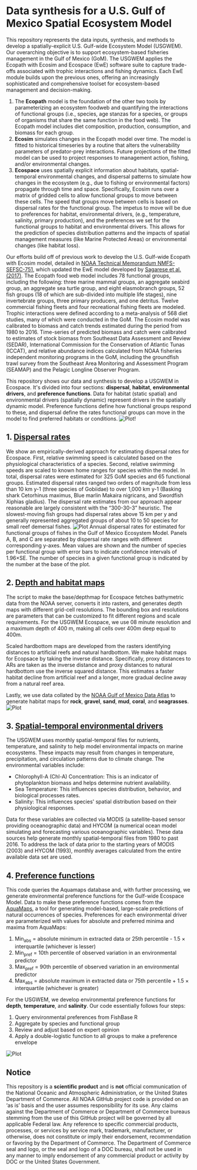 # Data synthesis for a U.S. Gulf of Mexico Spatial Ecosystem Model
This repository represents the data inputs, synthesis, and methods to develop a spatially-explicit U.S. Gulf-wide Ecosystem Model (USGWEM). Our  overarching objective is to support ecosystem-based fisheries management in the Gulf of Mexico (GoM). The USGWEM applies the Ecopath with Ecosim and Ecospace (EwE) software suite to capture trade-offs associated with trophic interactions and fishing dynamics. Each EwE module builds upon the previous ones, offering an increasingly sophisticated and comprehensive toolset for ecosystem-based management and decision-making. 
1. The **Ecopath** model is the foundation of the other two tools by parameterizing an ecosystem foodweb and quantifying the interactions of functional groups (i.e., species, age stanzas for a species, or groups of organisms that share the same function in the food web). The Ecopath model includes diet composition, production, consumption, and biomass for each group.
2. **Ecosim** simulates changes in the Ecopath model over time. The model is fitted to historical timeseries by a routine that alters the vulnerability parameters of predator-prey interactions. Future projections of the fitted model can be used to project responses to management action, fishing, and/or environmental changes.
4. **Ecospace** uses spatially explicit information about habitats, spatial-temporal environmental changes, and dispersal patterns to simulate how changes in the ecosystem (e.g., due to fishing or environmental factors) propagate through time and space. Specifically, Ecosim runs over a matrix of gridded cells to allow functional groups to move between these cells. The speed that groups move between cells is based on dispersal rates for the functional group. The impetus to move will be due to preferences for habitat, environmental drivers, (e.g., temperature, salinity, primary production), and the preferences we set for the functional groups to habitat and environmental drivers. This allows for the prediction of species distribution patterns and the impacts of spatial management measures (like Marine Protected Areas) or environmental changes (like habitat loss).

Our efforts build off of previous work to develop the U.S. Gulf-wide Ecopath with Ecosim model, detailed in [NOAA Technical Memorandum NMFS-SEFSC-751](https://repository.library.noaa.gov/view/noaa/32348), which updated the EwE model developed by [Sagarese et al. (2017)](https://doi.org/10.1016/j.ecolmodel.2016.11.001). The Ecopath food web model includes 78 functional groups, including the following: three marine mammal groups, an aggregate seabird group, an aggregate sea turtle group, and eight elasmobranch groups, 52 fish groups (18 of which are sub-divided into multiple life stages), nine invertebrate groups, three primary producers, and one detritus. Twelve commercial fishing fleets and four recreational fishing fleets are modeled. Trophic interactions were defined according to a meta-analysis of 568 diet studies, many of which were conducted in the GoM. The Ecosim model was calibrated to biomass and catch trends estimated during the period from 1980 to 2016. Time-series of predicted biomass and catch were calibrated to estimates of stock biomass from Southeast Data Assessment and Review (SEDAR), International Commission for the Conservation of Atlantic Tunas (ICCAT), and relative abundance indices calculated from NOAA fisheries independent monitoring programs in the GoM, including the groundfish trawl survey from the Southeast Area Monitoring and Assessment Program (SEAMAP) and the Pelagic Longline Observer Program.

This repository shows our data and synthesis to develop a USGWEM in Ecospace. It's divided into four sections: **dispersal**, **habitat**, **environmental drivers**, and **preference functions**. Data for habitat (static spatial) and environmental drivers (spatially dynamic) represent drivers in the spatially dynamic model. Preference functions define how functional groups respond to these, and dispersal define the rates functional groups can move in the model to find preferred habitats or conditions. 
![Plot!](./Ecospace-habitat-maps/Depth_maps/Depthmap_8min-14sqkm-53x131.png)
## 1. [Dispersal rates](https://github.com/SEFSC/IEA-GWEM-DataSynth/tree/main/Ecospace-dispersal-rates)
We show an empirically-derived approach for estimating dispersal rates for Ecospace. First, relative swimming speed is calculated based on the physiological characteristics of a species. Second, relative swimming speeds are scaled to known home ranges for species within the model. In total, dispersal rates were estimated for 325 GoM species and 65 functional groups. Estimated dispersal rates ranged two orders of magnitude from less than 10 km y-1 (three species of Gobiidae) to over 1,000 km y-1 (Basking shark Cetorhinus maximus, Blue marlin Makaira nigricans, and Swordfish Xiphias gladius). The dispersal rate estimates from our approach appear reasonable are largely consistent with the “300-30-3” heuristic. The slowest-moving fish groups had dispersal rates above 15 km per y and generally represented aggregated groups of about 10 to 50 species for small reef demersal fishes. 
![Plot](./Ecospace-dispersal-rates/plot-dispersal-3panel.png)
Annual dispersal rates for estimated for functional groups of fishes in the Gulf of Mexico Ecosystem Model. Panels A, B, and C are separated by dispersal rate ranges with different corresponding y-axes. Mean values are shown and the number of species per functional group with error bars to indicate confidence intervals of 1.96×SE. The number of species in a given functional group is indicated by the number at the base of the plot. 
## 2. [Depth and habitat maps](https://github.com/SEFSC/IEA-GWEM-DataSynth/blob/main/Ecospace-habitat-maps/README-Make-depth-and-habitat-maps.md)
The script to make the base/depthmap for Ecospace fetches bathymetric data from the NOAA server, converts it into rasters, and generates depth maps with different grid-cell resolutions. The bounding box and resolutions are parameters that can be customized to fit different regions and scale requirements. For the USGWEM Ecospace, we use 08 minute resolution and a maximum depth of 400 m, making all cells over 400m deep equal to 400m.

Scaled hardbottom maps are developed from the rasters identifying distances to artificial reefs and natural hardbottom. We make habitat maps for Ecopsace by taking the inverse distance. Specifically, proxy distances to ARs are taken as the inverse distance and proxy distances to natural hardbottom use the inverse squared distance. This estimates a faster habitat decline from artificial reef and a longer, more gradual decline away from a natural reef area.

Lastly, we use data collated by the [NOAA Gulf of Mexico Data Atlas](https://www.ncei.noaa.gov/products/gulf-mexico-data-atlas) to generate habitat maps for **rock**, **gravel**, **sand**, **mud**, **coral**, and **seagrasses**. 
![Plot](./Ecospace-habitat-maps/Figures/Ecospace-seabed-types.png)
## 3. [Spatial-temporal environmental drivers](https://github.com/SEFSC/IEA-GWEM-DataSynth/tree/main/Ecospace-environmental-drivers)
The USGWEM uses monthly spatial-temporal files for nutrients, temperature, and salinity to help model environmental impacts on marine ecosystems. These impacts may result from changes in temperature, precipitation, and circulation patterns due to climate change. The environmental variables include:
- Chlorophyll-A (Chl-A) Concentration: This is an indicator of phytoplankton biomass and helps determine nutrient availability.
- Sea Temperature: This influences species distribution, behavior, and biological processes rates.
- Salinity: This influences species' spatial distribution based on their physiological responses.

Data for these variables are collected via MODIS (a satellite-based sensor providing oceanographic data) and HYCOM (a numerical ocean model simulating and forecasting various oceanographic variables). These data sources help generate monthly spatial-temporal files from 1980 to past 2016. To address the lack of data prior to the starting years of MODIS (2003) and HYCOM (1993), monthly averages calculated from the entire available data set are used.

## 4. [Preference functions](https://github.com/SEFSC/IEA-GWEM-DataSynth/tree/main/Ecospace-preference-functions)
This code queries the Aquamaps database and, with further processing, we generate environmental preference functions for the Gulf-wide Ecospace Model. Data to make these preference functions comes from the [AquaMaps](https://www.aquamaps.org/main/AboutAquaMaps.php), a tool for generating model-based, large-scale predictions of natural occurrences of species. Preferences for each environmental driver are parameterized with values for absolute and preferred minima and maxima from AquaMaps: 
1. Min<sub>abs</sub>  = absolute minimum in extracted data or 25th percentile - 1.5 × interquartile (whichever is lesser)
2. Min<sub>pref</sub> = 10th percentile of observed variation in an environmental predictor
3. Max<sub>pref</sub> = 90th percentile of observed variation in an environmental predictor
4. Max<sub>abs</sub>  = absolute maximum in extracted data or 75th percentile + 1.5 × interquartile (whichever is greater)

For the USGWEM, we develop environmental preference functions for **depth**, **temperature**, and **salinity**. Our code essentially follows four steps:
1. Query environmental preferences from FishBase R
2. Aggregate by species and functional group
3. Review and adjust based on expert opinion
4. Apply a double-logistic function to all groups to make a preference envelope

![Plot](./Ecospace-preference-functions/figures/Example-white-shrimp.png)
## Notice
This repository is a **scientific product** and is **not** official communication of the National Oceanic and Atmospheric Administration, or the United States Department of Commerce. All NOAA GitHub project code is provided on an ‘as is’ basis and the user assumes responsibility for its use. Any claims against the Department of Commerce or Department of Commerce bureaus stemming from the use of this GitHub project will be governed by all applicable Federal law. Any reference to specific commercial products, processes, or services by service mark, trademark, manufacturer, or otherwise, does not constitute or imply their endorsement, recommendation or favoring by the Department of Commerce. The Department of Commerce seal and logo, or the seal and logo of a DOC bureau, shall not be used in any manner to imply endorsement of any commercial product or activity by DOC or the United States Government.
